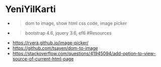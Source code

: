# YeniYilKarti
- >dom to image, show html css code, image picker
- >bootstrap 4.6, jquery 3.6, ef6
#Resources
- https://rvera.github.io/image-picker/
- https://github.com/tsayen/dom-to-image
- https://stackoverflow.com/questions/41945094/add-option-to-view-source-of-current-html-page
